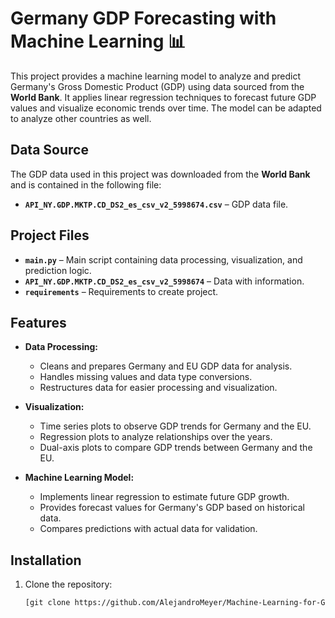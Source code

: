 # Germany GDP Forecasting with Machine Learning 📊  

This project provides a machine learning model to analyze and predict Germany's Gross Domestic Product (GDP) using data sourced from the **World Bank**. It applies linear regression techniques to forecast future GDP values and visualize economic trends over time. The model can be adapted to analyze other countries as well.  

## Data Source  
The GDP data used in this project was downloaded from the **World Bank** and is contained in the following file:  
- **`API_NY.GDP.MKTP.CD_DS2_es_csv_v2_5998674.csv`** – GDP data file.  

## Project Files  
- **`main.py`** – Main script containing data processing, visualization, and prediction logic.  
- **`API_NY.GDP.MKTP.CD_DS2_es_csv_v2_5998674`** – Data with information.  
- **`requirements`** – Requirements to create project.  

## Features  
- **Data Processing:**  
  - Cleans and prepares Germany and EU GDP data for analysis.  
  - Handles missing values and data type conversions.  
  - Restructures data for easier processing and visualization.  

- **Visualization:**  
  - Time series plots to observe GDP trends for Germany and the EU.  
  - Regression plots to analyze relationships over the years.  
  - Dual-axis plots to compare GDP trends between Germany and the EU.  

- **Machine Learning Model:**  
  - Implements linear regression to estimate future GDP growth.  
  - Provides forecast values for Germany's GDP based on historical data.  
  - Compares predictions with actual data for validation.  

## Installation  

1. Clone the repository:  
   ```bash
   [git clone https://github.com/AlejandroMeyer/Machine-Learning-for-GDP-Growth-Estimation.git]
